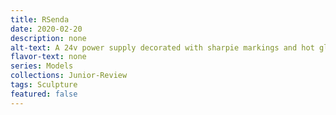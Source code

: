 ```yaml
---
title: RSenda
date: 2020-02-20
description: none
alt-text: A 24v power supply decorated with sharpie markings and hot glued attachments, placed on a hex title.
flavor-text: none
series: Models
collections: Junior-Review
tags: Sculpture
featured: false
---
```

